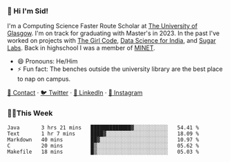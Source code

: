 ### 👋 Hi I'm Sid!
I'm a Computing Science Faster Route Scholar at [The University of Glasgow](https://gla.ac.uk). I'm on track for graduating with Master's in 2023. In the past I've worked on projects with [The Girl Code](https://thegirlcode.co/), [Data Science for India](), and [Sugar Labs](https://sugarlabs.org/). Back in highschool I was a member of [MINET](https://minet.co/). 

- 😄 Pronouns: He/Him
- ⚡ Fun fact: The benches outside the university library are the best place to nap on campus.

[📇 Contact](https://sid.gg/) · [🐦 Twitter](https://twitter.com/scholaronroad) · [👔 LinkedIn](https://linkedin.com/in/sidhant-bhavnani) · [📸 Instagram](https://www.instagram.com/bhavnani.pvt/) 

### 👨‍💻This Week
<!--START_SECTION:waka-->
```text
Java       3 hrs 21 mins   █████████████▓░░░░░░░░░░░   54.41 % 
Text       1 hr 7 mins     ████▓░░░░░░░░░░░░░░░░░░░░   18.09 % 
Markdown   40 mins         ██▓░░░░░░░░░░░░░░░░░░░░░░   10.97 % 
C          20 mins         █▒░░░░░░░░░░░░░░░░░░░░░░░   05.62 % 
Makefile   18 mins         █▒░░░░░░░░░░░░░░░░░░░░░░░   05.03 % 
```
<!--END_SECTION:waka-->
